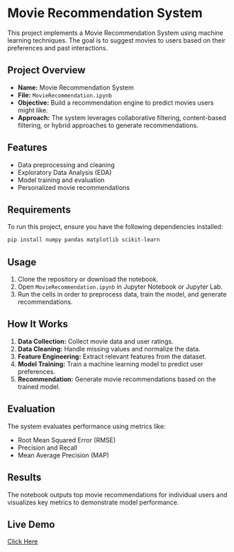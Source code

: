 # Movie Recommendation System

This project implements a Movie Recommendation System using machine learning techniques. The goal is to suggest movies to users based on their preferences and past interactions.

## Project Overview
- **Name:** Movie Recommendation System
- **File:** `MovieRecommendation.ipynb`
- **Objective:** Build a recommendation engine to predict movies users might like.
- **Approach:** The system leverages collaborative filtering, content-based filtering, or hybrid approaches to generate recommendations.

## Features
- Data preprocessing and cleaning
- Exploratory Data Analysis (EDA)
- Model training and evaluation
- Personalized movie recommendations

## Requirements
To run this project, ensure you have the following dependencies installed:

```bash
pip install numpy pandas matplotlib scikit-learn
```

## Usage
1. Clone the repository or download the notebook.
2. Open `MovieRecommendation.ipynb` in Jupyter Notebook or Jupyter Lab.
3. Run the cells in order to preprocess data, train the model, and generate recommendations.

## How It Works
1. **Data Collection:** Collect movie data and user ratings.
2. **Data Cleaning:** Handle missing values and normalize the data.
3. **Feature Engineering:** Extract relevant features from the dataset.
4. **Model Training:** Train a machine learning model to predict user preferences.
5. **Recommendation:** Generate movie recommendations based on the trained model.

## Evaluation
The system evaluates performance using metrics like:
- Root Mean Squared Error (RMSE)
- Precision and Recall
- Mean Average Precision (MAP)

## Results
The notebook outputs top movie recommendations for individual users and visualizes key metrics to demonstrate model performance.

## Live Demo

[Click Here](https://movie-recommended-system-9spt8it2lckntrkhryjzh6.streamlit.app/)


